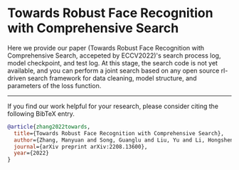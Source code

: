 # Towards Robust Face Recognition with Comprehensive Search

Here we provide our paper (Towards Robust Face Recognition with Comprehensive Search, accepeted by ECCV2022)'s search process log, model checkpoint, and test log. At this stage, the search code is not yet available, and you can perform a joint search based on any open source rl-driven search framework for data cleaning, model structure, and parameters of the loss function.


-------
If you find our work helpful for your research, please consider citing the following BibTeX entry.
```bibtex
@article{zhang2022towards,
  title={Towards Robust Face Recognition with Comprehensive Search},
  author={Zhang, Manyuan and Song, Guanglu and Liu, Yu and Li, Hongsheng},
  journal={arXiv preprint arXiv:2208.13600},
  year={2022}
}
```
